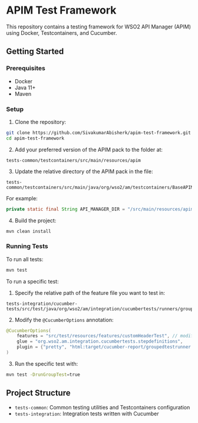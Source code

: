 # APIM Test Framework

This repository contains a testing framework for WSO2 API Manager (APIM) using Docker, Testcontainers, and Cucumber.

## Getting Started

### Prerequisites

- Docker
- Java 11+
- Maven

### Setup

1. Clone the repository:
```bash
git clone https://github.com/SivakumarAbisherk/apim-test-framework.git
cd apim-test-framework
```

2. Add your preferred version of the APIM pack to the folder at:
```
tests-common/testcontainers/src/main/resources/apim
```

3. Update the relative directory of the APIM pack in the file:
```
tests-common/testcontainers/src/main/java/org/wso2/am/testcontainers/BaseAPIMContainer.java
```

For example:
```java
private static final String API_MANAGER_DIR = "/src/main/resources/apim/wso2am-4.5.0"; //if the pack was of version 4.5.0
```

4. Build the project:
```bash
mvn clean install
```

### Running Tests

To run all tests:
```bash
mvn test
```

To run a specific test:

1. Specify the relative path of the feature file you want to test in:
```
tests-integration/cucumber-tests/src/test/java/org/wso2/am/integration/cucumbertests/runners/groupedTestRunner.java
```

2. Modify the `@CucumberOptions` annotation:
```java
@CucumberOptions(
    features = "src/test/resources/features/customHeaderTest", // modify this line with your feature path
    glue = "org.wso2.am.integration.cucumbertests.stepdefinitions",
    plugin = {"pretty", "html:target/cucumber-report/groupedtestrunner.html"}
)
```

3. Run the specific test with:
```bash
mvn test -DrunGroupTest=true
```

## Project Structure

- `tests-common`: Common testing utilities and Testcontainers configuration
- `tests-integration`: Integration tests written with Cucumber

[//]: # (## License)

[//]: # ()
[//]: # (This project is licensed under [LICENSE NAME] - see the LICENSE file for details.)

[//]: # ()
[//]: # (## Contributing)

[//]: # ()
[//]: # (Please read CONTRIBUTING.md for details on our code of conduct and the process for submitting pull requests.)
